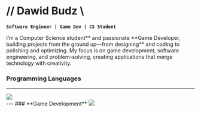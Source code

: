 # // Dawid Budz \\

**`Software Engineer | Game Dev | CS Student`**

<p>I’m a Computer Science student** and passionate **Game Developer, building projects from the ground up—from designing** and coding to polishing and optimizing. My focus is on game development, software engineering, and problem-solving, creating applications that merge technology with creativity.</p>

### **Programming Languages**

---
<img src="https://skillicons.dev/icons?i=cpp,c,python,java" />
<br />
---
### **Game Development**
<img src="https://skillicons.dev/icons?i=unity,unreal,godot" />

